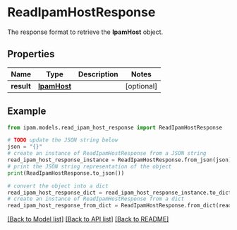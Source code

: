 # ReadIpamHostResponse

The response format to retrieve the __IpamHost__ object.

## Properties

Name | Type | Description | Notes
------------ | ------------- | ------------- | -------------
**result** | [**IpamHost**](IpamHost.md) |  | [optional] 

## Example

```python
from ipam.models.read_ipam_host_response import ReadIpamHostResponse

# TODO update the JSON string below
json = "{}"
# create an instance of ReadIpamHostResponse from a JSON string
read_ipam_host_response_instance = ReadIpamHostResponse.from_json(json)
# print the JSON string representation of the object
print(ReadIpamHostResponse.to_json())

# convert the object into a dict
read_ipam_host_response_dict = read_ipam_host_response_instance.to_dict()
# create an instance of ReadIpamHostResponse from a dict
read_ipam_host_response_from_dict = ReadIpamHostResponse.from_dict(read_ipam_host_response_dict)
```
[[Back to Model list]](../README.md#documentation-for-models) [[Back to API list]](../README.md#documentation-for-api-endpoints) [[Back to README]](../README.md)


